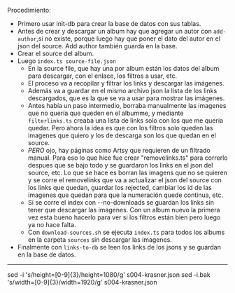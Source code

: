 Procedimiento:

- Primero usar init-db para crear la base de datos con sus tablas.
- Antes de crear y descargar un album hay que agregar un autor con `add-author`,si no existe, porque luego hay que poner el dato del autor en el json del source. Add author también guarda en la base.
- Crear el source del album.
- Luego `index.ts source-file.json`
  - En la source file, que hay una por album están los datos del album para descargar, con el enlace, los filtros a usar, etc.
  - El proceso va a recopilar y filtrar los links y descargar las imágenes.
  - Además va a guardar en el mismo archivo json la lista de los links descargados, que es la que se va a usar para mostrar las imágenes.
  - Antes había un paso intermedio, borraba manualmente las imagenes que no quería que queden en el albumme, y mediante `filterlinks.ts` creaba una lista de links solo con los que me quería quedar. Pero ahora la idea es que con los filtros solo queden las imagenes que quiero y los de descarga son los que quedan en el source.
  - _PERO_ ojo, hay páginas como Artsy que requieren de un filtrado manual. Para eso lo que hice fue crear "removelinks.ts" para correrlo despues que se bajo todo y se guardaron los links en el json del source, etc. Lo que se hace es borran las imagens que no se quieren y se corre el removelinks que va a actualizar el json del source con los links que quedan, guardar los rejected, cambiar los id de las imagenes que quedan para que la numeración quede continua, etc.
  - Si se corre el index con --no-downloads se guardan los links sin tener que descargar las imagenes. Con un album nuevo la primera vez esta bueno hacerlo para ver si los filtros están bien pero luego ya no hace falta.
  - Con `download-sources.sh` se ejecuta `index.ts` para todos los albums en la carpeta `sources` sin descargar las imagenes.
- Finalmente con `links-to-db` se leen los links de los jsons y se guardan en la base de datos.


---

sed -i 's/height=[0-9]\{3\}/height=1080/g' s004-krasner.json
sed -i.bak 's/width=[0-9]\{3\}/width=1920/g' s004-krasner.json

